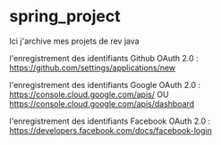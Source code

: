 # spring_project
Ici j'archive mes projets de rev java

l'enregistrement des identifiants Github OAuth 2.0 : https://github.com/settings/applications/new

l'enregistrement des identifiants Google OAuth 2.0 : https://console.cloud.google.com/apis/ OU
https://console.cloud.google.com/apis/dashboard

l'enregistrement des identifiants Facebook OAuth 2.0 : https://developers.facebook.com/docs/facebook-login

